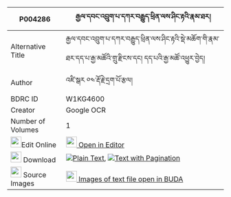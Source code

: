 |P004286|རྒྱལ་དབང་འབྲུག་པ་དཀར་བརྒྱུད་ཕྲིན་ལས་ཤིང་རྟའི་རྣམ་ཐར། 
| --- | --- 
|Alternative Title |རྒྱལ་དབང་འབྲུག་པ་དཀར་བརྒྱུད་ཕྲིན་ལས་ཤིང་རྟའི་སྡེ་མཆོག་གི་རྣམ་ཐར་དད་པ་རྒྱ་མཚོའི་གྲུ་རྫིངས་དང། དད་པའི་རྒྱ་མཚོ་འཕྱུར་བྱེད།
|Author| འཛི་སྒར ༠༤་རྡོ་རྗེ་དྲག་པོ་རྩལ།
|BDRC ID | W1KG4600
|Creator | Google OCR
|Number of Volumes| 1
|<img width="25" src="https://img.icons8.com/color/25/000000/edit-property.png">Edit Online| [<img width="25" src="https://avatars.githubusercontent.com/u/45091458?s=200&v=4"> Open in Editor](http://editor.openpecha.org/P004286)
|<img width="25" src="https://img.icons8.com/fluent/48/000000/download-2.png"/>  Download | [![](https://img.icons8.com/color/20/000000/txt.png)Plain Text](https://github.com/Openpecha/P004286/releases/download/v1/gyalwang_drukpa_ka_ra_gyu_trin_plain_P004286.zip), [![](https://img.icons8.com/color/20/000000/txt.png)Text with Pagination](https://github.com/Openpecha/P004286/releases/download/v1/gyalwang_drukpa_ka_ra_gyu_trin_pages_P004286.zip)
|<img width="25" src="https://img.icons8.com/plasticine/100/000000/pictures-folder.png"/>  Source Images | [<img width="25" src="https://library.bdrc.io/icons/BUDA-small.svg"> Images of text file open in BUDA](https://library.bdrc.io/show/bdr:W1KG4600)